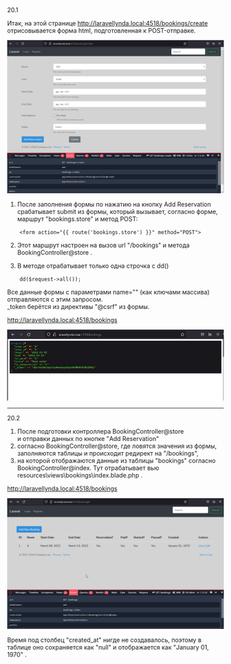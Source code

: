 20.1

Итак, на этой странице http://laravellynda.local:4518/bookings/create  
 отрисовывается форма html, подготовленная к POST-отправке.

<img src="./img/19.png" alt="drawing" width="800"/>



1) После заполнения формы по нажатию на кнопку Add Reservation  
 срабатывает submit из формы, который вызывает, согласно форме, маршрут "bookings.store" и метод POST:  

```   
    <form action="{{ route('bookings.store') }}" method="POST">
```

2) Этот маршрут настроен на вызов url "/bookings" и метода BookingController@store .

3) В методе отрабатывает только одна строчка с dd()  
```
    dd($request->all());
```
Все данные формы с параметрами name="" (как ключами массива) отправляются с этим запросом.  
_token берётся из директивы "@csrf" из формы.

http://laravellynda.local:4518/bookings

<img src="./img/20.1.png" alt="drawing" width="800"/>

---

20.2

1) После подготовки контроллера BookingController@store  
и отправки данных по кнопке "Add Reservation"     
2) согласно BookingController@store, где ловятся значения из формы, заполняются таблицы и происходит редирект на "/bookings",  
3) на которой отображаются данные из таблицы "bookings" согласно BookingController@index. Тут отрабатывает вью resources\views\bookings\index.blade.php .

http://laravellynda.local:4518/bookings

<img src="./img/20.2.png" alt="drawing" width="800"/>

Время под столбец "created_at" нигде не создавалось, поэтому в таблице оно сохраняется как "null" и отображается как "January 01, 1970" .






